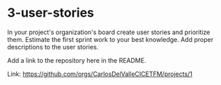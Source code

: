 # 3-user-stories

In your project's organization's board create user stories and prioritize them. Estimate the first sprint work to your best knowledge. Add proper descriptions to the user stories.

Add a link to the repository here in the README.

Link: https://github.com/orgs/CarlosDelValleCICETFM/projects/1
